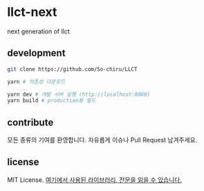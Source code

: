 # llct-next

next generation of llct

## development

```sh
git clone https://github.com/So-chiru/LLCT

yarn # 의존성 다운로드

yarn dev # 개발 서버 실행 (http://localhost:8080)
yarn build # production용 빌드
```

## contribute

모든 종류의 기여를 환영합니다. 자유롭게 이슈나 Pull Request 남겨주세요.

## license

MIT License. [여기에서 사용된 라이브러리, 전문을 읽을 수 있습니다.](https://github.com/So-chiru/LLCT/blob/master/LICENSE)